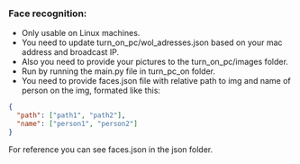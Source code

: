 ### Face recognition:

- Only usable on Linux machines.
- You need to update turn_on_pc/wol_adresses.json based on your mac address and broadcast IP.
- Also you need to provide your pictures to the turn_on_pc/images folder.
- Run by running the main.py file in turn_pc_on folder.
- You need to provide faces.json file with relative path to img and name of person on the img, formated like this:

```json
{
  "path": ["path1", "path2"],
  "name": ["person1", "person2"]
}
```

For reference you can see faces.json in the json folder.
